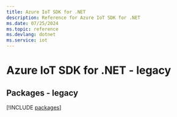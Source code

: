 ```yaml
---
title: Azure IoT SDK for .NET
description: Reference for Azure IoT SDK for .NET
ms.date: 07/25/2024
ms.topic: reference
ms.devlang: dotnet
ms.service: iot
---
```

# Azure IoT SDK for .NET - legacy
## Packages - legacy
[!INCLUDE [packages](iot-index.md)]